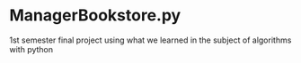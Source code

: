 # ManagerBookstore.py
1st semester final project using what we learned in the subject of algorithms with python
